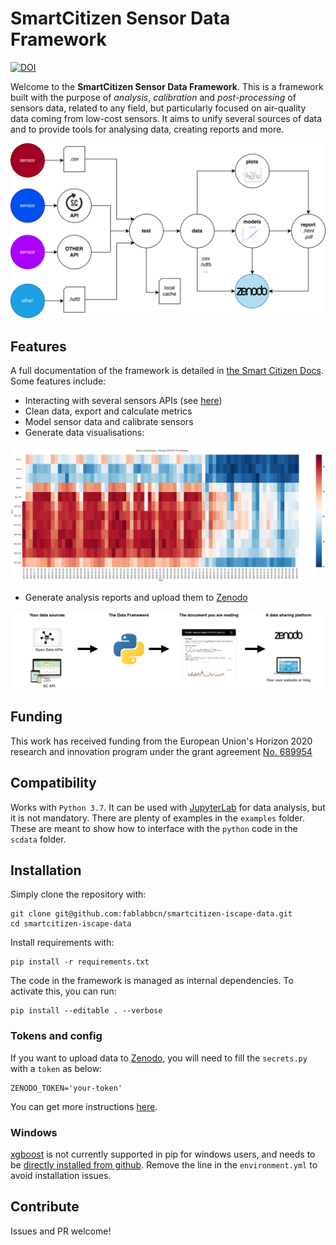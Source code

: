 SmartCitizen Sensor Data Framework
=======

[![DOI](https://zenodo.org/badge/97752018.svg)](https://zenodo.org/badge/latestdoi/97752018)

Welcome to the **SmartCitizen Sensor Data Framework**. This is a framework built with the purpose of *analysis*, *calibration* and *post-processing* of sensors data, related to any field, but particularly focused on air-quality data coming from low-cost sensors. It aims to unify several sources of data and to provide tools for analysing data, creating reports and more.

![](assets/images/saf_schema.png)

## Features

A full documentation of the framework is detailed in [the Smart Citizen Docs](https://docs.smartcitizen.me/Sensor%20Analysis%20Framework/). Some features include:

- Interacting with several sensors APIs (see [here](scdata/data/api.py))
- Clean data, export and calculate metrics
- Model sensor data and calibrate sensors
- Generate data visualisations:

![](assets/images/covid-noise.png)

- Generate analysis reports and upload them to [Zenodo](http://zenodo.org)

![](assets/images/Workflow.png)

## Funding

This work has received funding from the European Union's Horizon 2020 research and innovation program under the grant agreement [No. 689954](https://cordis.europa.eu/project/rcn/202639_en.html)

## Compatibility

Works with `Python 3.7`. It can be used with [JupyterLab](https://github.com/jupyterlab/jupyterlab) for data analysis, but it is not mandatory. There are plenty of examples in the `examples` folder. These are meant to show how to interface with the `python` code in the `scdata` folder.

## Installation

Simply clone the repository with:

```
git clone git@github.com:fablabbcn/smartcitizen-iscape-data.git
cd smartcitizen-iscape-data
```

Install requirements with:

```
pip install -r requirements.txt
```

The code in the framework is managed as internal dependencies. To activate this, you can run:

```
pip install --editable . --verbose
```

### Tokens and config

If you want to upload data to [Zenodo](http://zenodo.org), you will need to fill the `secrets.py` with a `token` as below:

```
ZENODO_TOKEN='your-token'
```

You can get more instructions [here](https://docs.smartcitizen.me/Guides/Upload%20data%20to%20zenodo/).

### Windows

[xgboost](https://pypi.org/project/xgboost/) is not currently supported in pip for windows users, and needs to be [directly installed from github](https://xgboost.readthedocs.io/en/latest/build.html). Remove the line in the `environment.yml` to avoid installation issues. 

## Contribute

Issues and PR welcome!
